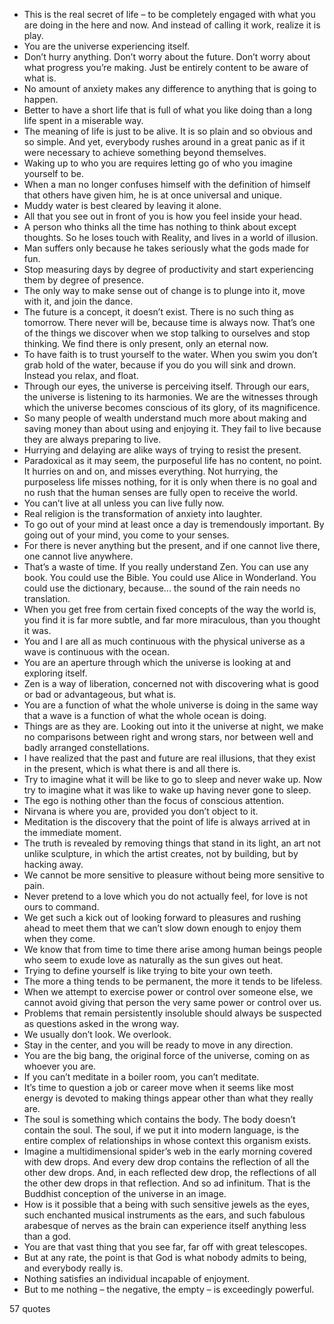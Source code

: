  - This is the real secret of life – to be completely engaged with what you are doing in the here and now. And instead of calling it work, realize it is play.
 - You are the universe experiencing itself.
 - Don’t hurry anything. Don’t worry about the future. Don’t worry about what progress you’re making. Just be entirely content to be aware of what is.
 - No amount of anxiety makes any difference to anything that is going to happen.
 - Better to have a short life that is full of what you like doing than a long life spent in a miserable way.
 - The meaning of life is just to be alive. It is so plain and so obvious and so simple. And yet, everybody rushes around in a great panic as if it were necessary to achieve something beyond themselves.
 - Waking up to who you are requires letting go of who you imagine yourself to be.
 - When a man no longer confuses himself with the definition of himself that others have given him, he is at once universal and unique.
 - Muddy water is best cleared by leaving it alone.
 - All that you see out in front of you is how you feel inside your head.
 - A person who thinks all the time has nothing to think about except thoughts. So he loses touch with Reality, and lives in a world of illusion.
 - Man suffers only because he takes seriously what the gods made for fun.
 - Stop measuring days by degree of productivity and start experiencing them by degree of presence.
 - The only way to make sense out of change is to plunge into it, move with it, and join the dance.
 - The future is a concept, it doesn’t exist. There is no such thing as tomorrow. There never will be, because time is always now. That’s one of the things we discover when we stop talking to ourselves and stop thinking. We find there is only present, only an eternal now.
 - To have faith is to trust yourself to the water. When you swim you don’t grab hold of the water, because if you do you will sink and drown. Instead you relax, and float.
 - Through our eyes, the universe is perceiving itself. Through our ears, the universe is listening to its harmonies. We are the witnesses through which the universe becomes conscious of its glory, of its magnificence.
 - So many people of wealth understand much more about making and saving money than about using and enjoying it. They fail to live because they are always preparing to live.
 - Hurrying and delaying are alike ways of trying to resist the present.
 - Paradoxical as it may seem, the purposeful life has no content, no point. It hurries on and on, and misses everything. Not hurrying, the purposeless life misses nothing, for it is only when there is no goal and no rush that the human senses are fully open to receive the world.
 - You can’t live at all unless you can live fully now.
 - Real religion is the transformation of anxiety into laughter.
 - To go out of your mind at least once a day is tremendously important. By going out of your mind, you come to your senses.
 - For there is never anything but the present, and if one cannot live there, one cannot live anywhere.
 - That’s a waste of time. If you really understand Zen. You can use any book. You could use the Bible. You could use Alice in Wonderland. You could use the dictionary, because... the sound of the rain needs no translation.
 - When you get free from certain fixed concepts of the way the world is, you find it is far more subtle, and far more miraculous, than you thought it was.
 - You and I are all as much continuous with the physical universe as a wave is continuous with the ocean.
 - You are an aperture through which the universe is looking at and exploring itself.
 - Zen is a way of liberation, concerned not with discovering what is good or bad or advantageous, but what is.
 - You are a function of what the whole universe is doing in the same way that a wave is a function of what the whole ocean is doing.
 - Things are as they are. Looking out into it the universe at night, we make no comparisons between right and wrong stars, nor between well and badly arranged constellations.
 - I have realized that the past and future are real illusions, that they exist in the present, which is what there is and all there is.
 - Try to imagine what it will be like to go to sleep and never wake up. Now try to imagine what it was like to wake up having never gone to sleep.
 - The ego is nothing other than the focus of conscious attention.
 - Nirvana is where you are, provided you don’t object to it.
 - Meditation is the discovery that the point of life is always arrived at in the immediate moment.
 - The truth is revealed by removing things that stand in its light, an art not unlike sculpture, in which the artist creates, not by building, but by hacking away.
 - We cannot be more sensitive to pleasure without being more sensitive to pain.
 - Never pretend to a love which you do not actually feel, for love is not ours to command.
 - We get such a kick out of looking forward to pleasures and rushing ahead to meet them that we can’t slow down enough to enjoy them when they come.
 - We know that from time to time there arise among human beings people who seem to exude love as naturally as the sun gives out heat.
 - Trying to define yourself is like trying to bite your own teeth.
 - The more a thing tends to be permanent, the more it tends to be lifeless.
 - When we attempt to exercise power or control over someone else, we cannot avoid giving that person the very same power or control over us.
 - Problems that remain persistently insoluble should always be suspected as questions asked in the wrong way.
 - We usually don’t look. We overlook.
 - Stay in the center, and you will be ready to move in any direction.
 - You are the big bang, the original force of the universe, coming on as whoever you are.
 - If you can’t meditate in a boiler room, you can’t meditate.
 - It’s time to question a job or career move when it seems like most energy is devoted to making things appear other than what they really are.
 - The soul is something which contains the body. The body doesn’t contain the soul. The soul, if we put it into modern language, is the entire complex of relationships in whose context this organism exists.
 - Imagine a multidimensional spider’s web in the early morning covered with dew drops. And every dew drop contains the reflection of all the other dew drops. And, in each reflected dew drop, the reflections of all the other dew drops in that reflection. And so ad infinitum. That is the Buddhist conception of the universe in an image.
 - How is it possible that a being with such sensitive jewels as the eyes, such enchanted musical instruments as the ears, and such fabulous arabesque of nerves as the brain can experience itself anything less than a god.
 - You are that vast thing that you see far, far off with great telescopes.
 - But at any rate, the point is that God is what nobody admits to being, and everybody really is.
 - Nothing satisfies an individual incapable of enjoyment.
 - But to me nothing – the negative, the empty – is exceedingly powerful.

57 quotes